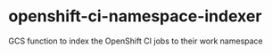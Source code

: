 # openshift-ci-namespace-indexer
GCS function to index the OpenShift CI jobs to their work namespace
